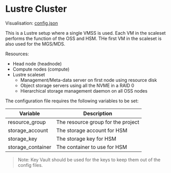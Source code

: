 # Lustre Cluster

Visualisation: [config.json](https://azurehpc.azureedge.net/?o=https://raw.githubusercontent.com/Azure/azurehpc/master/examples/lustre_combined/config.json)

This is a Lustre setup where a single VMSS is used.  Each VM in the scaleset 
performs the function of the OSS and HSM.  THe first VM in the scaleset is also
used for the MGS/MDS.

Resources:

* Head node (headnode)
* Compute nodes (compute)
* Lustre scaleset
  * Management/Meta-data server on first node using resource disk
  * Object storage servers using all the NVME in a RAID 0
  * Hierarchical storage management daemon on all OSS nodes

The configuration file requires the following variables to be set:

| Variable                | Description                                  |
|-------------------------|----------------------------------------------|
| resource_group          | The resource group for the project           |
| storage_account         | The storage account for HSM                  |
| storage_key             | The storage key for HSM                      |
| storage_container       | The container to use for HSM                 |

> Note: Key Vault should be used for the keys to keep them out of the config files.
